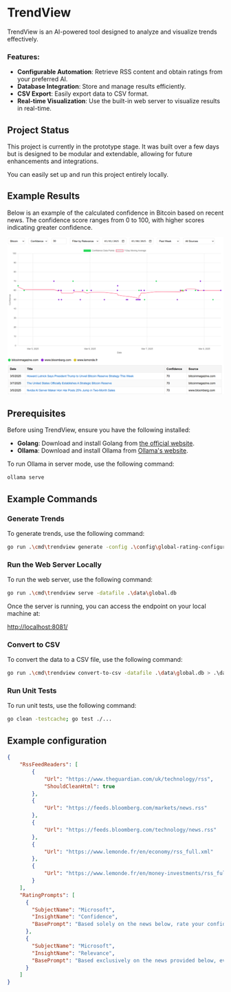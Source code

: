 # TrendView
TrendView is an AI-powered tool designed to analyze and visualize trends effectively.

### Features:
- **Configurable Automation**: Retrieve RSS content and obtain ratings from your preferred AI.
- **Database Integration**: Store and manage results efficiently.
- **CSV Export**: Easily export data to CSV format.
- **Real-time Visualization**: Use the built-in web server to visualize results in real-time.

## Project Status

This project is currently in the prototype stage. It was built over a few days but is designed to be modular and extendable, allowing for future enhancements and integrations.

You can easily set up and run this project entirely locally.

## Example Results

Below is an example of the calculated confidence in Bitcoin based on recent news. The confidence score ranges from 0 to 100, with higher scores indicating greater confidence.

![Example Result](images/example_result_1.png)

## Prerequisites

Before using TrendView, ensure you have the following installed:

- **Golang**: Download and install Golang from [the official website](https://golang.org/dl/).
- **Ollama**: Download and install Ollama from [Ollama's website](https://ollama.com/).

To run Ollama in server mode, use the following command:

```sh
ollama serve
```

## Example Commands

### Generate Trends

To generate trends, use the following command:

```sh
go run .\cmd\trendview generate -config .\config\global-rating-configuration.json -datafile .\data\global.db -loop
```

### Run the Web Server Locally

To run the web server, use the following command:

```sh
go run .\cmd\trendview serve -datafile .\data\global.db
```

Once the server is running, you can access the endpoint on your local machine at:

[http://localhost:8081/](http://localhost:8081/)

### Convert to CSV

To convert the data to a CSV file, use the following command:

```sh
go run .\cmd\trendview convert-to-csv -datafile .\data\global.db > .\data\global.csv
```

### Run Unit Tests

To run unit tests, use the following command:

```sh
go clean -testcache; go test ./...
```

## Example configuration
```json
{
    "RssFeedReaders": [
        {
            "Url": "https://www.theguardian.com/uk/technology/rss",
            "ShouldCleanHtml": true
        },
        {
            "Url": "https://feeds.bloomberg.com/markets/news.rss"
        },
        {
            "Url": "https://feeds.bloomberg.com/technology/news.rss"
        },
        {
            "Url": "https://www.lemonde.fr/en/economy/rss_full.xml"
        },
        {
            "Url": "https://www.lemonde.fr/en/money-investments/rss_full.xml"
        }
    ],
    "RatingPrompts": [
      {
        "SubjectName": "Microsoft",
        "InsightName": "Confidence",
        "BasePrompt": "Based solely on the news below, rate your confidence in investing in Microsoft stocks from 0 (no confidence, unwise) to 50 (neutral) to 100 (very confident, good opportunity), considering market trends, regulations, or economic factors. News: "
      },
      {
        "SubjectName": "Microsoft",
        "InsightName": "Relevance",
        "BasePrompt": "Based exclusively on the news provided below, evaluate the potential connection to Microsoft's stock price. Assign a rating on a scale from 0 to 100, where:  - 0 = completely unrelated - 50 = somewhat related - 100 = very much related If there is any uncertainty or insufficient information to determine relevance, default to a rating of 0. News: "
      }
    ]
}
```

